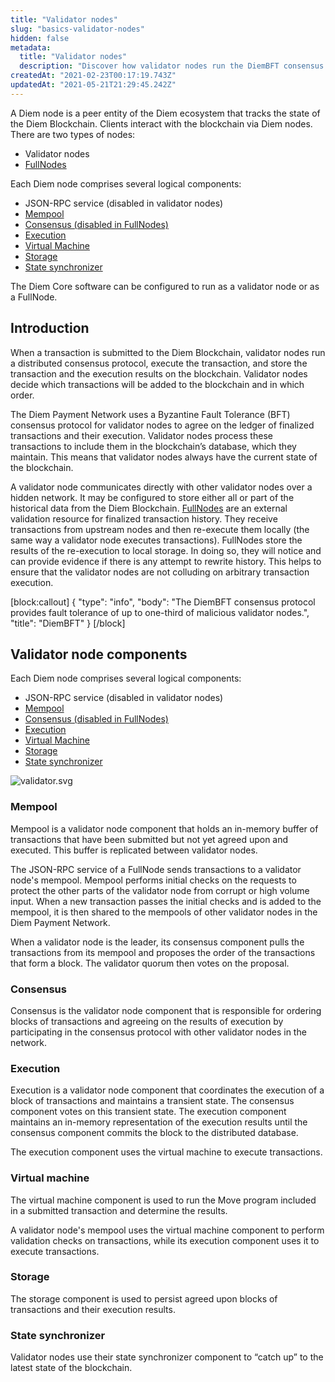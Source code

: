 ```yaml
---
title: "Validator nodes"
slug: "basics-validator-nodes"
hidden: false
metadata: 
  title: "Validator nodes"
  description: "Discover how validator nodes run the DiemBFT consensus protocol to execute and store transactions on the Diem Blockchain."
createdAt: "2021-02-23T00:17:19.743Z"
updatedAt: "2021-05-21T21:29:45.242Z"
---
```

A Diem node is a peer entity of the Diem ecosystem that tracks the <Glossary>state</Glossary> of the Diem Blockchain. Clients interact with the blockchain via Diem nodes. There are two types of nodes:
* Validator nodes
* <a href="doc:basics-fullnodes">FullNodes</a>

Each Diem node comprises several logical components:
* <Glossary>JSON-RPC service</Glossary> (disabled in validator nodes)
* [Mempool](doc:basics-validator-nodes#mempool) 
* [Consensus (disabled in FullNodes)](doc:basics-validator-nodes#consensus)
* [Execution](doc:basics-validator-nodes#execution)
* [Virtual Machine](doc:basics-validator-nodes#virtual-machine)
* [Storage](doc:basics-validator-nodes#storage) 
* [State synchronizer](doc:basics-validator-nodes#state-synchronizer) 

The <Glossary>Diem Core</Glossary> software can be configured to run as a validator node or as a FullNode.

## Introduction

When a transaction is submitted to the Diem Blockchain, validator nodes run a distributed <Glossary>consensus protocol</Glossary>, execute the transaction, and store the transaction and the execution results on the blockchain. Validator nodes decide which transactions will be added to the blockchain and in which order.

The Diem Payment Network uses a Byzantine Fault Tolerance (BFT) consensus protocol for validator nodes to agree on the ledger of finalized transactions and their execution. Validator nodes process these transactions to include them in the blockchain’s database, which they maintain. This means that validator nodes always have the current <Glossary>state</Glossary> of the blockchain.

A validator node communicates directly with other validator nodes over a hidden network. It may be configured to store either all or part of the historical data from the Diem Blockchain. <a href="doc:basics-fullnodes" target="_blank">FullNodes</a> are an external validation resource for finalized transaction history. They receive transactions from upstream nodes and then re-execute them locally (the same way a validator node executes transactions). FullNodes store the results of the re-execution to local storage. In doing so, they will notice and can provide evidence if there is any attempt to rewrite history. This helps to ensure that the validator nodes are not colluding on arbitrary transaction execution.

[block:callout]
{
  "type": "info",
  "body": "The DiemBFT consensus protocol provides fault tolerance of up to one-third of malicious validator nodes.",
  "title": "<Glossary>DiemBFT</Glossary>"
}
[/block]
## Validator node components

Each Diem node comprises several logical components:
* <Glossary>JSON-RPC service</Glossary> (disabled in validator nodes)
* [Mempool](doc:basics-validator-nodes#mempool) 
* [Consensus (disabled in FullNodes)](doc:basics-validator-nodes#consensus)
* [Execution](doc:basics-validator-nodes#execution)
* [Virtual Machine](doc:basics-validator-nodes#virtual-machine)
* [Storage](doc:basics-validator-nodes#storage) 
* [State synchronizer](doc:basics-validator-nodes#state-synchronizer) 


![validator.svg](https://files.readme.io/d5f1bfa-validator.svg)
### Mempool

Mempool is a validator node component that holds an in-memory buffer of transactions that have been submitted but not yet agreed upon and executed. This buffer is replicated between validator nodes. 

The JSON-RPC service of a FullNode sends transactions to a validator node's mempool. Mempool performs initial checks on the requests to protect the other parts of the validator node from corrupt or high volume input. When a new transaction passes the initial checks and is added to the mempool, it is then shared to the mempools of other validator nodes in the Diem Payment Network. 

When a validator node is the leader, its consensus component pulls the transactions from its mempool and proposes the order of the transactions that form a block. The validator quorum then votes on the proposal.

### Consensus

Consensus is the validator node component that is responsible for ordering blocks of transactions and agreeing on the results of execution by participating in the consensus protocol with other validator nodes in the network.

### Execution

Execution is a validator node component that coordinates the execution of a block of transactions and maintains a transient state. The consensus component votes on this transient state. The execution component maintains an in-memory representation of the execution results until the consensus component commits the block to the distributed database. 

The execution component uses the virtual machine to execute transactions. 

### Virtual machine

The virtual machine component is used to run the Move program included in a submitted transaction and determine the results. 

A validator node's mempool uses the virtual machine component to perform validation checks on transactions, while its execution component uses it to execute transactions. 


### Storage

The storage component is used to persist agreed upon blocks of transactions and their execution results.


### State synchronizer

Validator nodes use their state synchronizer component to “catch up” to the latest state of the blockchain.